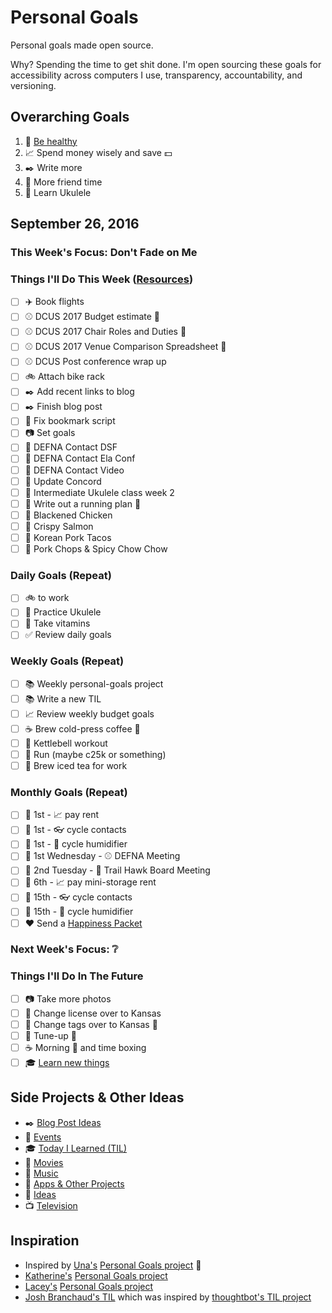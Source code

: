 # Personal Goals

Personal goals made open source.

Why? Spending the time to get shit done. I'm open sourcing these goals for accessibility across computers I use, transparency, accountability, and versioning.

## Overarching Goals

1. :muscle: [Be healthy](goals/health.md)
1. :chart_with_upwards_trend: Spend money wisely and save :dollar:
1. :black_nib: Write more
1. :speech_balloon: More friend time
1. :guitar: Learn Ukulele

## September 26, 2016

### This Week's Focus: Don't Fade on Me

### Things I'll Do This Week ([Resources](resources.md))

- [ ] :airplane: Book flights
- [ ] :baseball: DCUS 2017 Budget estimate :construction:
- [ ] :baseball: DCUS 2017 Chair Roles and Duties :construction:
- [ ] :baseball: DCUS 2017 Venue Comparison Spreadsheet :construction:
- [ ] :baseball: DCUS Post conference wrap up
- [ ] :bike: Attach bike rack
- [ ] :black_nib: Add recent links to blog
- [ ] :black_nib: Finish blog post
- [ ] :bookmark: Fix bookmark script
- [ ] :camera: Set goals
- [ ] :email: DEFNA Contact DSF
- [ ] :email: DEFNA Contact Ela Conf
- [ ] :email: DEFNA Contact Video
- [ ] :email: Update Concord
- [ ] :guitar: Intermediate Ukulele class week 2
- [ ] :running: Write out a running plan :construction:
- [ ] :stew: Blackened Chicken
- [ ] :stew: Crispy Salmon
- [ ] :stew: Korean Pork Tacos
- [ ] :stew: Pork Chops & Spicy Chow Chow

### Daily Goals (Repeat)

- [ ] :bike: to work
- [ ] :guitar: Practice Ukulele
- [ ] :muscle: Take vitamins
- [ ] :white_check_mark: Review daily goals

### Weekly Goals (Repeat)

- [ ] :books: Weekly personal-goals project
- [ ] :books: Write a new TIL
- [ ] :chart_with_upwards_trend: Review weekly budget goals
- [ ] :coffee: Brew cold-press coffee :construction:
- [ ] :muscle: Kettlebell workout
- [ ] :running: Run (maybe c25k or something)
- [ ] :tea: Brew iced tea for work

### Monthly Goals (Repeat)

- [ ] :calendar: 1st - :chart_with_upwards_trend: pay rent
- [ ] :calendar: 1st - :eyeglasses: cycle contacts
- [ ] :calendar: 1st - :guitar: cycle humidifier
- [ ] :calendar: 1st Wednesday - :baseball: DEFNA Meeting
- [ ] :calendar: 2nd Tuesday - :running: Trail Hawk Board Meeting
- [ ] :calendar: 6th - :chart_with_upwards_trend: pay mini-storage rent
- [ ] :calendar: 15th - :eyeglasses: cycle contacts
- [ ] :calendar: 15th - :guitar: cycle humidifier
- [ ] :heart: Send a [Happiness Packet](https://www.happinesspackets.io/)

### Next Week's Focus: :grey_question:

### Things I'll Do In The Future

- [ ] :camera: Take more photos 
- [ ] :car: Change license over to Kansas
- [ ] :car: Change tags over to Kansas :ticket:
- [ ] :car: Tune-up :wrench:
- [ ] :coffee: Morning :email: and time boxing
- [ ] :mortar_board: [Learn new things](goals/learning.md)

## Side Projects & Other Ideas

- :black_nib: [Blog Post Ideas](ideas/blog/README.md)
- :calendar: [Events](content-list/events.md)
- :mortar_board: [Today I Learned (TIL)](til/README.md)
- :movie_camera: [Movies](content-list/movies.md)
- :musical_note: [Music](content-list/music/README.md)
- :open_file_folder: [Apps & Other Projects](ideas/app-ideas.md)
- :thought_balloon: [Ideas](ideas/README.md)
- :tv: [Television](content-list/television.md)

## Inspiration

- Inspired by [Una's](https://github.com/una) [Personal Goals project](https://github.com/una/personal-goals) :muscle:
- [Katherine's](https://github.com/KatherineMichel) [Personal Goals project](https://github.com/KatherineMichel/personal-goals)
- [Lacey's](https://github.com/williln) [Personal Goals project](https://github.com/williln/personal-goals)
- [Josh Branchaud's TIL](https://github.com/jbranchaud/til) which was inspired by [thoughtbot's TIL project](https://github.com/thoughtbot/til)
